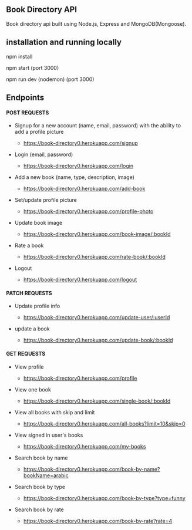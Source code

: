 <h2>Book Directory API</h2>

Book directory api built using Node.js, Express and MongoDB(Mongoose).

<h2>installation and running locally</h2>

npm install

npm start (port 3000)

npm run dev (nodemon) (port 3000)

<h2>Endpoints</h2>

<h4>POST REQUESTS</h4>

- Signup for a new account (name, email, password) with the ability to add a profile picture
  - https://book-directory0.herokuapp.com/signup

- Login (email, password)
  - https://book-directory0.herokuapp.com/login

- Add a new book (name, type, description, image)
  - https://book-directory0.herokuapp.com/add-book

- Set/update profile picture
  - https://book-directory0.herokuapp.com/profile-photo

- Update book image
  - https://book-directory0.herokuapp.com/book-image/:bookId

- Rate a book
  - https://book-directory0.herokuapp.com/rate-book/:bookId

- Logout
  - https://book-directory0.herokuapp.com/logout

<h4>PATCH REQUESTS</h4>

- Update profile info
  - https://book-directory0.herokuapp.com/update-user/:userId

- update a book
  - https://book-directory0.herokuapp.com/update-book/:bookId

<h4>GET REQUESTS</h4>

- View profile
  - https://book-directory0.herokuapp.com/profile

- View one book
  - https://book-directory0.herokuapp.com/single-book/:bookId

- View all books with skip and limit
  - https://book-directory0.herokuapp.com/all-books?limit=10&skip=0

- View signed in user's books
  - https://book-directory0.herokuapp.com/my-books

- Search book by name
  - https://book-directory0.herokuapp.com/book-by-name?bookName=arabic

- Search book by type
  - https://book-directory0.herokuapp.com/book-by-type?type=funny

- Search book by rate
  - https://book-directory0.herokuapp.com/book-by-rate?rate=4
